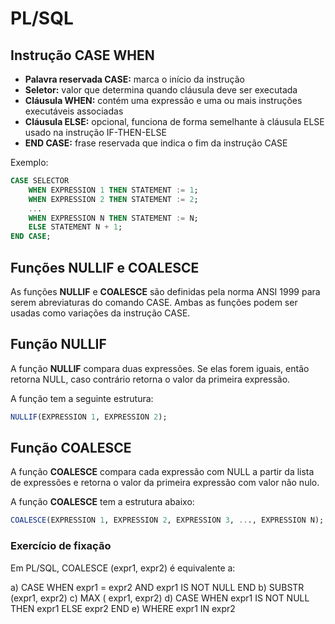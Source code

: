 # PL/SQL

## Instrução **CASE WHEN**

 - **Palavra reservada CASE:** marca o início da instrução
 - **Seletor:** valor que determina quando cláusula deve ser executada
 - **Cláusula WHEN:** contém uma expressão e uma ou mais instruções executáveis
associadas
 - **Cláusula ELSE:** opcional, funciona de forma semelhante à cláusula ELSE usado na instrução IF-THEN-ELSE
 - **END CASE:** frase reservada que indica o fim da instrução CASE

Exemplo:

```sql
CASE SELECTOR
    WHEN EXPRESSION 1 THEN STATEMENT := 1;
    WHEN EXPRESSION 2 THEN STATEMENT := 2;
    ...
    WHEN EXPRESSION N THEN STATEMENT := N;
    ELSE STATEMENT N + 1;
END CASE;
```

## Funções NULLIF e COALESCE

As funções **NULLIF** e **COALESCE** são definidas pela norma ANSI 1999 para serem abreviaturas do comando CASE. Ambas as funções podem ser usadas como variações da instrução CASE.

## Função **NULLIF**

A função **NULLIF** compara duas expressões. Se elas forem iguais, então retorna NULL, caso contrário retorna o valor da primeira expressão.

A função tem a seguinte estrutura:

```sql
NULLIF(EXPRESSION 1, EXPRESSION 2);
```

## Função **COALESCE**

A função **COALESCE** compara cada expressão com NULL a partir da lista de expressões e retorna o valor da primeira expressão com valor não nulo.

A função **COALESCE** tem a estrutura abaixo:

```sql
COALESCE(EXPRESSION 1, EXPRESSION 2, EXPRESSION 3, ..., EXPRESSION N);
```

### Exercício de fixação

Em PL/SQL, COALESCE (expr1, expr2) é equivalente a:

a) CASE WHEN expr1 = expr2 AND expr1 IS NOT NULL END
b) SUBSTR (expr1, expr2)
c) MAX ( expr1, expr2)
d) CASE WHEN expr1 IS NOT NULL THEN expr1 ELSE expr2 END
e) WHERE expr1 IN expr2